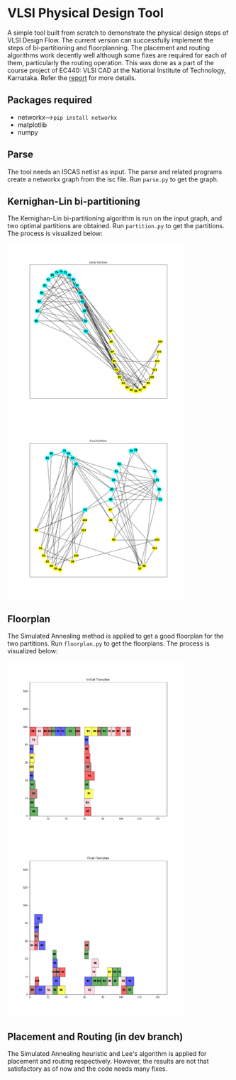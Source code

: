 # VLSI Physical Design Tool

A simple tool built from scratch to demonstrate the physical design steps of VLSI Design Flow. The current version can successfully implement the steps of bi-partitioning and floorplanning. The placement and routing algorithms work decently well although some fixes are required for each of them, particularly the routing operation. This was done as a part of the course project of EC440: VLSI CAD at the National Institute of Technology, Karnataka. Refer the [report](docs/Final_Report.pdf) for more details.

## Packages required
* networkx-->`pip install networkx`
* matplotlib
* numpy

## Parse 

The tool needs an ISCAS netlist as input. The parse and related programs create a networkx graph from the isc file. Run `parse.py` to get the graph. 

## Kernighan-Lin bi-partitioning

The Kernighan-Lin bi-partitioning algorithm is run on the input graph, and two optimal partitions are obtained. Run `partition.py` to get the partitions. The process is visualized below:

<img src="img/init_partition.png" width="400"/> <img src="img/final_partition.png" width="400"/>

## Floorplan

The Simulated Annealing method is applied to get a good floorplan for the two partitions. Run `floorplan.py` to get the floorplans. The process is visualized below:

<img src="img/initial_FP.png" width="400"/> <img src="img/final_FP.png" width="400"/>

## Placement and Routing (in dev branch)

The Simulated Annealing heuristic and Lee's algorithm is applied for placement and routing respectively. However, the results are not that satisfactory as of now and the code needs many fixes. 
